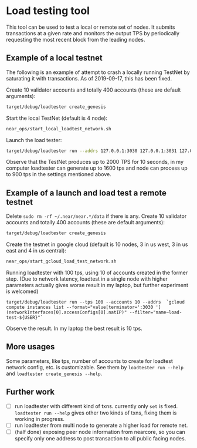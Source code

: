 # Load testing tool

This tool can be used to test a local or remote set of nodes. It submits transactions at a given rate and monitors
the output TPS by periodically requesting the most recent block from the leading nodes.

## Example of a local testnet

The following is an example of attempt to crash a locally running TestNet by saturating it with transactions.
As of 2019-09-17, this has been fixed.

Create 10 validator accounts and totally 400 accounts (these are default arguments):
```bash
target/debug/loadtester create_genesis
```

Start the local TestNet (default is 4 node):
```bash
near_ops/start_local_loadtest_network.sh
```

Launch the load tester:
```bash
target/debug/loadtester run --addrs 127.0.0.1:3030 127.0.0.1:3031 127.0.0.1:3032 127.0.0.1:3033
```

Observe that the TestNet produces up to 2000 TPS for 10 seconds, in my computer loadtester can generate up to 1600 tps and node can process up to 900 tps in the settings mentioned above.

## Example of a launch and load test a remote testnet
Delete `sudo rm -rf ~/.near/near.*/data` if there is any. Create 10 validator accounts and totally 400 accounts (these are default arguments):
```bash
target/debug/loadtester create_genesis
```

Create the testnet in google cloud (default is 10 nodes, 3 in us west, 3 in us east and 4 in us central):
```bash
near_ops/start_gcloud_load_test_network.sh
```

Running loadtester with 100 tps, using 10 of accounts created in the former step. (Due to network latency, loadtest in a single node with higher parameters actually gives worse result in my laptop, but further experiment is welcomed)
```
target/debug/loadtester run --tps 100 --accounts 10 --addrs  `gcloud compute instances list --format="value[terminator=':3030 '](networkInterfaces[0].accessConfigs[0].natIP)" --filter="name~load-test-${USER}"`
```

Observe the result. In my laptop the best result is 10 tps.

## More usages

Some parameters, like tps, number of accounts to create for loadtest network config, etc. is customizable. See them by
`loadtester run --help` and `loadtester create_genesis --help`.

## Further work
- [ ] run loadtester with different kind of txns. currently only `set` is fixed. `loadtester run --help` gives other two kinds of txns, fixing them is working in progress.
- [ ] run loadtester from multi node to generate a higher load for remote net.
- [ ] (half done) exposing peer node information from nearcore, so you can specify only one address to post transaction to all public facing nodes.
